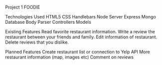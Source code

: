 Project 1
FOODIE

Technologies Used
HTML5
CSS
Handlebars
Node Server
Express
Mongo Database
Body Parser
Controllers
Models

Existing Features
Read favorite restaurant information.
Write a review the restaurant between your friends and family.
Edit information of restaurant.
Delete reviews that you dislike.

Planned Features
Create restaurant list or connection to Yelp API
More restaurant information (map, images etc)
Comment on reviews
